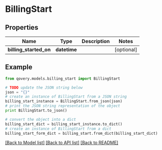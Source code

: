 # BillingStart


## Properties
Name | Type | Description | Notes
------------ | ------------- | ------------- | -------------
**billing_started_on** | **datetime** |  | [optional] 

## Example

```python
from qovery.models.billing_start import BillingStart

# TODO update the JSON string below
json = "{}"
# create an instance of BillingStart from a JSON string
billing_start_instance = BillingStart.from_json(json)
# print the JSON string representation of the object
print BillingStart.to_json()

# convert the object into a dict
billing_start_dict = billing_start_instance.to_dict()
# create an instance of BillingStart from a dict
billing_start_form_dict = billing_start.from_dict(billing_start_dict)
```
[[Back to Model list]](../README.md#documentation-for-models) [[Back to API list]](../README.md#documentation-for-api-endpoints) [[Back to README]](../README.md)


